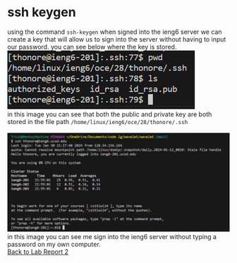 # ssh keygen
using the command `ssh-keygen` when signed into the ieng6 server we can create a key that will allow us to sign into the server without having to input our password. you can see below where the key is stored.\
![image](lalalalala)
\
in this image you can see that both the public and private key are both stored in the file path `/home/linux/ieng6/oce/28/thonore/.ssh`\
\
![image](image_2024-01-30_220126563.png)
in this image you can see me sign into the ieng6 server without typing a password on my own computer.
\
[Back to Lab Report 2](labReport2.md)
